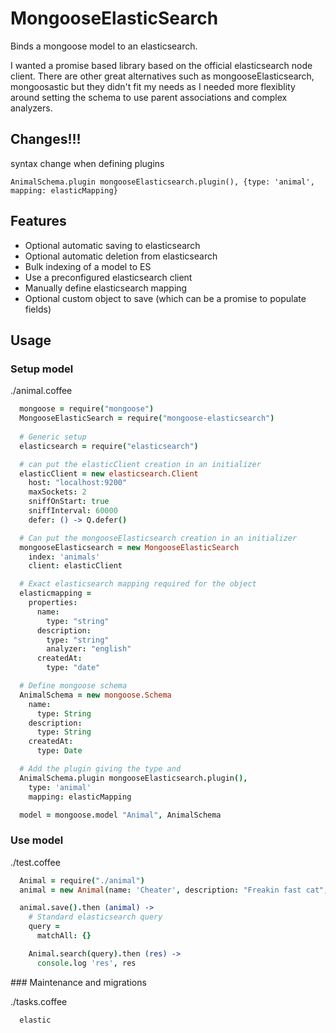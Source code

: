 # MongooseElasticSearch

Binds a mongoose model to an elasticsearch.

I wanted a promise based library based on the official elasticsearch node client. There are other great alternatives such as mongooseElasticsearch, mongoosastic but they didn't fit my needs as I needed more flexiblity around setting the schema to use parent associations and complex analyzers. 

## Changes!!!

syntax change when defining plugins
  
    AnimalSchema.plugin mongooseElasticsearch.plugin(), {type: 'animal', mapping: elasticMapping}

## Features

* Optional automatic saving to elasticsearch
* Optional automatic deletion from elasticsearch
* Bulk indexing of a model to ES
* Use a preconfigured elasticsearch client
* Manually define elasticsearch mapping
* Optional custom object to save (which can be a promise to populate fields)

## Usage

### Setup model

./animal.coffee

```coffee
  mongoose = require("mongoose")
  MongooseElasticSearch = require("mongoose-elasticsearch")
  
  # Generic setup
  elasticsearch = require("elasticsearch") 

  # can put the elasticClient creation in an initializer
  elasticClient = new elasticsearch.Client
    host: "localhost:9200"
    maxSockets: 2
    sniffOnStart: true
    sniffInterval: 60000
    defer: () -> Q.defer()

  # Can put the mongooseElasticsearch creation in an initializer
  mongooseElasticsearch = new MongooseElasticSearch
    index: 'animals'
    client: elasticClient

  # Exact elasticsearch mapping required for the object
  elasticmapping =
    properties:
      name:
        type: "string"
      description:
        type: "string"
        analyzer: "english"
      createdAt:
        type: "date"

  # Define mongoose schema
  AnimalSchema = new mongoose.Schema
    name:
      type: String
    description:
      type: String
    createdAt:
      type: Date

  # Add the plugin giving the type and 
  AnimalSchema.plugin mongooseElasticsearch.plugin(),
    type: 'animal' 
    mapping: elasticMapping

  model = mongoose.model "Animal", AnimalSchema
```

### Use model

./test.coffee

```coffee
  Animal = require("./animal")
  animal = new Animal(name: 'Cheater', description: "Freakin fast cat", createdAt: new Date())

  animal.save().then (animal) ->
    # Standard elasticsearch query
    query = 
      matchAll: {}

    Animal.search(query).then (res) ->
      console.log 'res', res

```

### Maintenance and migrations

./tasks.coffee

```coffee
  elastic
```